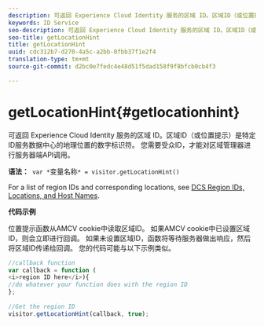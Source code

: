 ```yaml
---
description: 可返回 Experience Cloud Identity 服务的区域 ID。区域ID（或位置提示）是特定ID服务数据中心的地理位置的数字标识符。 您需要受众ID，才能对区域管理器进行服务器端API调用。
keywords: ID Service
seo-description: 可返回 Experience Cloud Identity 服务的区域 ID。区域ID（或位置提示）是特定ID服务数据中心的地理位置的数字标识符。 您需要受众ID，才能对区域管理器进行服务器端API调用。
seo-title: getLocationHint
title: getLocationHint
uuid: cdc312b7-d270-4a5c-a2bb-0fbb37f1e2f4
translation-type: tm+mt
source-git-commit: d2bc0e7fedc4e48d51f5dad158f9f8bfcb0cb4f3

---
```



# getLocationHint{#getlocationhint}

可返回 Experience Cloud Identity 服务的区域 ID。区域ID（或位置提示）是特定ID服务数据中心的地理位置的数字标识符。 您需要受众ID，才能对区域管理器进行服务器端API调用。

**语法：**` var *`变量名称`* = visitor.getLocationHint()`

For a list of region IDs and corresponding locations, see [DCS Region IDs, Locations, and Host Names](https://docs.adobe.com/content/help/en/audience-manager/user-guide/api-and-sdk-code/dcs/dcs-api-reference/dcs-regions.html).

**代码示例**

位置提示函数从AMCV cookie中读取区域ID。 如果AMCV cookie中已设置区域ID，则会立即进行回调。 如果未设置区域ID，函数将等待服务器做出响应，然后将区域ID传递给回调。 您的代码可能与以下示例类似。

```js
//callback function 
var callback = function ( 
<i>region ID here</i>){ 
//do whatever your function does with the region ID 
}; 
 
//Get the region ID 
visitor.getLocationHint(callback, true); 
```

